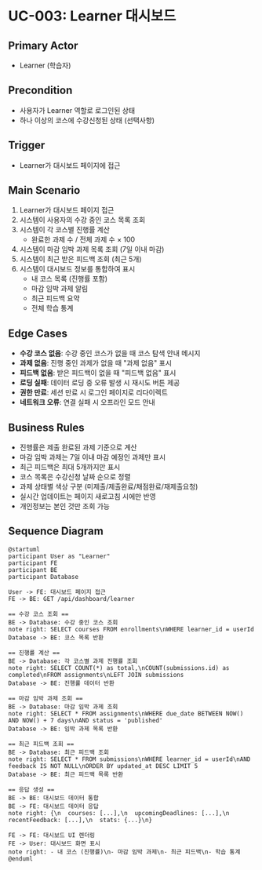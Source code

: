 # UC-003: Learner 대시보드

## Primary Actor
- Learner (학습자)

## Precondition
- 사용자가 Learner 역할로 로그인된 상태
- 하나 이상의 코스에 수강신청된 상태 (선택사항)

## Trigger
- Learner가 대시보드 페이지에 접근

## Main Scenario

1. Learner가 대시보드 페이지 접근
2. 시스템이 사용자의 수강 중인 코스 목록 조회
3. 시스템이 각 코스별 진행률 계산
   - 완료한 과제 수 / 전체 과제 수 × 100
4. 시스템이 마감 임박 과제 목록 조회 (7일 이내 마감)
5. 시스템이 최근 받은 피드백 조회 (최근 5개)
6. 시스템이 대시보드 정보를 통합하여 표시
   - 내 코스 목록 (진행률 포함)
   - 마감 임박 과제 알림
   - 최근 피드백 요약
   - 전체 학습 통계

## Edge Cases

- **수강 코스 없음**: 수강 중인 코스가 없을 때 코스 탐색 안내 메시지
- **과제 없음**: 진행 중인 과제가 없을 때 "과제 없음" 표시
- **피드백 없음**: 받은 피드백이 없을 때 "피드백 없음" 표시
- **로딩 실패**: 데이터 로딩 중 오류 발생 시 재시도 버튼 제공
- **권한 만료**: 세션 만료 시 로그인 페이지로 리다이렉트
- **네트워크 오류**: 연결 실패 시 오프라인 모드 안내

## Business Rules

- 진행률은 제출 완료된 과제 기준으로 계산
- 마감 임박 과제는 7일 이내 마감 예정인 과제만 표시
- 최근 피드백은 최대 5개까지만 표시
- 코스 목록은 수강신청 날짜 순으로 정렬
- 과제 상태별 색상 구분 (미제출/제출완료/채점완료/재제출요청)
- 실시간 업데이트는 페이지 새로고침 시에만 반영
- 개인정보는 본인 것만 조회 가능

## Sequence Diagram

```plantuml
@startuml
participant User as "Learner"
participant FE
participant BE
participant Database

User -> FE: 대시보드 페이지 접근
FE -> BE: GET /api/dashboard/learner

== 수강 코스 조회 ==
BE -> Database: 수강 중인 코스 조회
note right: SELECT courses FROM enrollments\nWHERE learner_id = userId
Database -> BE: 코스 목록 반환

== 진행률 계산 ==
BE -> Database: 각 코스별 과제 진행률 조회
note right: SELECT COUNT(*) as total,\nCOUNT(submissions.id) as completed\nFROM assignments\nLEFT JOIN submissions
Database -> BE: 진행률 데이터 반환

== 마감 임박 과제 조회 ==
BE -> Database: 마감 임박 과제 조회
note right: SELECT * FROM assignments\nWHERE due_date BETWEEN NOW() AND NOW() + 7 days\nAND status = 'published'
Database -> BE: 임박 과제 목록 반환

== 최근 피드백 조회 ==
BE -> Database: 최근 피드백 조회
note right: SELECT * FROM submissions\nWHERE learner_id = userId\nAND feedback IS NOT NULL\nORDER BY updated_at DESC LIMIT 5
Database -> BE: 최근 피드백 목록 반환

== 응답 생성 ==
BE -> BE: 대시보드 데이터 통합
BE -> FE: 대시보드 데이터 응답
note right: {\n  courses: [...],\n  upcomingDeadlines: [...],\n  recentFeedback: [...],\n  stats: {...}\n}

FE -> FE: 대시보드 UI 렌더링
FE -> User: 대시보드 화면 표시
note right: - 내 코스 (진행률)\n- 마감 임박 과제\n- 최근 피드백\n- 학습 통계
@enduml
```
